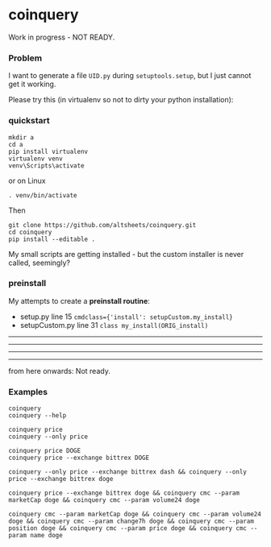 # coinquery
Work in progress - NOT READY.

### Problem
I want to generate a file ``UID.py`` during ``setuptools.setup``, but I just cannot get it working.

Please try this (in virtualenv so not to dirty your python installation): 


### quickstart
	mkdir a
	cd a
    pip install virtualenv
    virtualenv venv
    venv\Scripts\activate
or on Linux

	. venv/bin/activate
	
Then

    git clone https://github.com/altsheets/coinquery.git
    cd coinquery
    pip install --editable .
    
My small scripts are getting installed - but the custom installer is never called, seemingly? 

### preinstall

My attempts to create a **preinstall routine**:
* setup.py line 15 ``cmdclass={'install': setupCustom.my_install}``
* setupCustom.py line 31 ``class my_install(ORIG_install)``
    

---
---
---
---

from here onwards: Not ready.

### Examples
	coinquery
	coinquery --help
	 
	coinquery price
	coinquery --only price
	
	coinquery price DOGE
	coinquery price --exchange bittrex DOGE
	
	coinquery --only price --exchange bittrex dash && coinquery --only price --exchange bittrex doge
	
	coinquery price --exchange bittrex doge && coinquery cmc --param marketCap doge && coinquery cmc --param volume24 doge
	
	coinquery cmc --param marketCap doge && coinquery cmc --param volume24 doge && coinquery cmc --param change7h doge && coinquery cmc --param position doge && coinquery cmc --param price doge && coinquery cmc --param name doge
